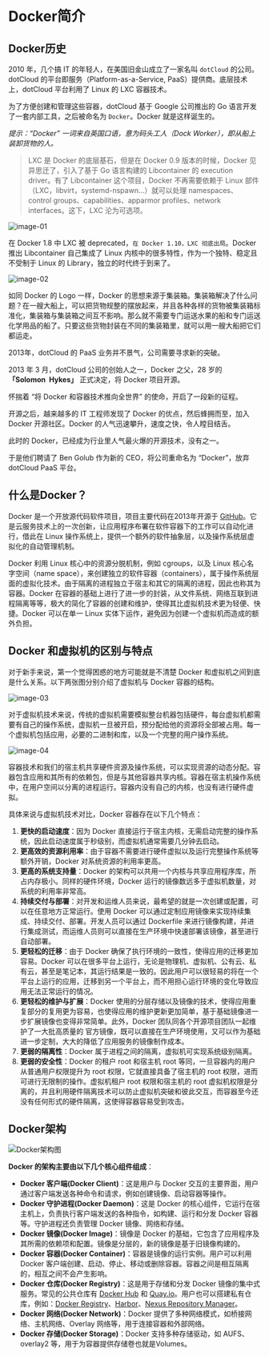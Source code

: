 # Docker简介

## Docker历史

2010 年，几个搞 IT 的年轻人，在美国旧金山成立了一家名叫 `dotCloud` 的公司。dotCloud 的平台即服务（Platform-as-a-Service, PaaS）提供商。底层技术上，dotCloud 平台利用了 Linux 的 LXC 容器技术。

为了方便创建和管理这些容器，dotCloud 基于 Google 公司推出的 Go 语言开发了一套内部工具，之后被命名为 `Docker`。Docker 就是这样诞生的。

*提示：“Docker” 一词来自英国口语，意为码头工人（Dock Worker），即从船上装卸货物的人。*

> LXC 是 Docker 的底层基石，但是在 Docker 0.9 版本的时候，Docker 见异思迁了，引入了基于 Go 语言构建的 Libcontainer 的 execution driver。有了 Libcontainer 这个项目，Docker 不再需要依赖于 Linux 部件（LXC，libvirt，systemd-nspawn...）就可以处理 namespaces、control groups、capabilities、apparmor profiles、network interfaces。这下，LXC 沦为可选项。

![image-01](/images/docs/Docker/Docker学习笔记/assets/image-01.jpg)

在 Docker 1.8 中 LXC 被 deprecated，`在 Docker 1.10，LXC 彻底出局`。Docker 推出 Libcontainer 自己集成了 Linux 内核中的很多特性，作为一个独特、稳定且不受制于 Linux 的 Library，独立的时代终于到来了。

![image-02](/images/docs/Docker/Docker学习笔记/assets/image-02.jpg)

如同 Docker 的 Logo 一样，Docker 的思想来源于集装箱。集装箱解决了什么问题？在一艘大船上，可以把货物规整的摆放起来，并且各种各样的货物被集装箱标准化，集装箱与集装箱之间互不影响。那么就不需要专门运送水果的船和专门运送化学用品的船了。只要这些货物封装在不同的集装箱里，就可以用一艘大船把它们都运走。

2013年，dotCloud 的 PaaS 业务并不景气，公司需要寻求新的突破。

2013 年 3 月，dotCloud 公司的创始人之一，Docker 之父，28 岁的 **「Solomon Hykes」** 正式决定，将 Docker 项目开源。

怀揣着 “将 Docker 和容器技术推向全世界” 的使命，开启了一段新的征程。

开源之后，越来越多的 IT 工程师发现了 Docker 的优点，然后蜂拥而至，加入 Docker 开源社区。Docker 的人气迅速攀升，速度之快，令人瞠目结舌。

此时的 Docker，已经成为行业里人气最火爆的开源技术，没有之一。

于是他们聘请了 Ben Golub 作为新的 CEO，将公司重命名为 “Docker”，放弃dotCloud PaaS 平台。

## 什么是Docker？

Docker 是一个开放源代码软件项目，项目主要代码在2013年开源于 [GitHub](https://github.com/moby/moby)。它是云服务技术上的一次创新，让应用程序布署在软件容器下的工作可以自动化进行，借此在 Linux 操作系统上，提供一个额外的软件抽象层，以及操作系统层虚拟化的自动管理机制。

Docker 利用 Linux 核心中的资源分脱机制，例如 cgroups，以及 Linux 核心名字空间（name space），来创建独立的软件容器（containers），属于操作系统层面的虚拟化技术。由于隔离的进程独立于宿主和其它的隔离的进程，因此也称其为容器。Docker 在容器的基础上进行了进一步的封装，从文件系统、网络互联到进程隔离等等，极大的简化了容器的创建和维护，使得其比虚拟机技术更为轻便、快捷。Docker 可以在单一 Linux 实体下运作，避免因为创建一个虚拟机而造成的额外负担。

## Docker 和虚拟机的区别与特点

对于新手来说，第一个觉得困惑的地方可能就是不清楚 Docker 和虚拟机之间到底是什么关系。以下两张图分别介绍了虚拟机与 Docker 容器的结构。

![image-03](/images/docs/Docker/Docker学习笔记/assets/image-03.png)

对于虚拟机技术来说，传统的虚拟机需要模拟整台机器包括硬件，每台虚拟机都需要有自己的操作系统，虚拟机一旦被开启，预分配给他的资源将全部被占用。每一个虚拟机包括应用，必要的二进制和库，以及一个完整的用户操作系统。

![image-04](/images/docs/Docker/Docker学习笔记/assets/image-04.png)

容器技术和我们的宿主机共享硬件资源及操作系统，可以实现资源的动态分配。容器包含应用和其所有的依赖包，但是与其他容器共享内核。容器在宿主机操作系统中，在用户空间以分离的进程运行。容器内没有自己的内核，也没有进行硬件虚拟。

具体来说与虚拟机技术对比，Docker 容器存在以下几个特点：

1. **更快的启动速度**：因为 Docker 直接运行于宿主内核，无需启动完整的操作系统，因此启动速度属于秒级别，而虚拟机通常需要几分钟去启动。
2. **更高效的资源利用率**：由于容器不需要进行硬件虚拟以及运行完整操作系统等额外开销，Docker 对系统资源的利用率更高。
3. **更高的系统支持量**：Docker 的架构可以共用一个内核与共享应用程序库，所占内存极小。同样的硬件环境，Docker 运行的镜像数远多于虚拟机数量，对系统的利用率非常高。
4. **持续交付与部署**：对开发和运维人员来说，最希望的就是一次创建或配置，可以在任意地方正常运行。使用 Docker 可以通过定制应用镜像来实现持续集成、持续交付、部署。开发人员可以通过 Dockerfile 来进行镜像构建，并进行集成测试，而运维人员则可以直接在生产环境中快速部署该镜像，甚至进行自动部署。
5. **更轻松的迁移**：由于 Docker 确保了执行环境的一致性，使得应用的迁移更加容易。Docker 可以在很多平台上运行，无论是物理机、虚拟机、公有云、私有云，甚至是笔记本，其运行结果是一致的。因此用户可以很轻易的将在一个平台上运行的应用，迁移到另一个平台上，而不用担心运行环境的变化导致应用无法正常运行的情况。
6. **更轻松的维护与扩展**：Docker 使用的分层存储以及镜像的技术，使得应用重复部分的复用更为容易，也使得应用的维护更新更加简单，基于基础镜像进一步扩展镜像也变得非常简单。此外，Docker 团队同各个开源项目团队一起维护了一大批高质量的 官方镜像，既可以直接在生产环境使用，又可以作为基础进一步定制，大大的降低了应用服务的镜像制作成本。
7. **更弱的隔离性**：Docker 属于进程之间的隔离，虚拟机可实现系统级别隔离。
8. **更弱的安全性**：Docker 的租户 root 和宿主机 root 等同，一旦容器内的用户从普通用户权限提升为 root 权限，它就直接具备了宿主机的 root 权限，进而可进行无限制的操作。虚拟机租户 root 权限和宿主机的 root 虚拟机权限是分离的，并且利用硬件隔离技术可以防止虚拟机突破和彼此交互，而容器至今还没有任何形式的硬件隔离，这使得容器容易受到攻击。

## Docker架构

![Docker架构图](/images/docs/Docker/Docker学习笔记/assets/image-05.webp)

**Docker 的架构主要由以下几个核心组件组成**：
- **Docker 客户端(Docker Client)**：这是用户与 Docker 交互的主要界面，用户通过客户端发送各种命令和请求，例如创建镜像、启动容器等操作。
- **Docker 守护进程(Docker Daemon)**：这是 Docker 的核心组件，它运行在宿主机上，负责执行客户端发送的各种指令，如构建、运行和分发 Docker 容器等。守护进程还负责管理 Docker 镜像、网络和存储。
- **Docker 镜像(Docker Image)**：镜像是 Docker 的基础，它包含了应用程序及其所需的依赖项和配置。镜像是分层的，新的镜像是基于旧镜像构建的。
- **Docker 容器(Docker Container)**：容器是镜像的运行实例。用户可以利用 Docker 客户端创建、启动、停止、移动或删除容器。容器之间是相互隔离的，相互之间不会产生影响。
- **Docker 仓库(Docker Registry)**：这是用于存储和分发 Docker 镜像的集中式服务。常见的公共仓库有 [Docker Hub](https://hub.docker.com/) 和 [Quay.io](https://quay.io/)。用户也可以搭建私有仓库，例如：[Docker Registry](https://hub.docker.com/_/registry)、[Harbor](https://goharbor.io/)、[Nexus Repository Manager](https://www.sonatype.com/products/sonatype-nexus-repository)。
- **Docker 网络(Docker Network)**：Docker 提供了多种网络模式，如桥接网络、主机网络、Overlay 网络等，用于连接容器和外部网络。
- **Docker 存储(Docker Storage)**：Docker 支持多种存储驱动，如 AUFS、overlay2 等，用于为容器提供存储卷也就是Volumes。

